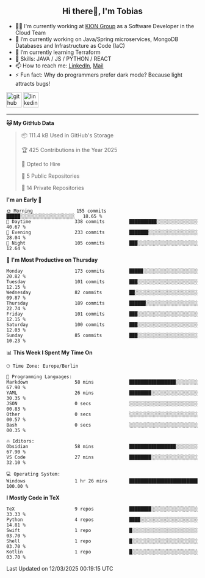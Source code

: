 <h2 align="center">Hi there👋, I'm Tobias</h2>

- 🧑‍💼 I'm currently working at [KION Group](https://www.kiongroup.com/) as a Software Developer in the Cloud Team
- 🔭 I’m currently working on Java/Spring microservices, MongoDB Databases and Infrastructure as Code (IaC)
- 🌱 I’m currently learning Terraform
- 💪 Skills: JAVA / JS / PYTHON / REACT
- 📫 How to reach me: [LinkedIn](https://www.linkedin.com/in/tgoetz), [Mail](mailto:mail@tobiasgoetz.com) 
- ⚡ Fun fact: Why do programmers prefer dark mode? Because light attracts bugs!

[<img src='https://cdn.jsdelivr.net/npm/simple-icons@3.0.1/icons/github.svg' alt='github' height='40'>](https://github.com/TobiasGoetz)  [<img src='https://cdn.jsdelivr.net/npm/simple-icons@3.0.1/icons/linkedin.svg' alt='linkedin' height='40'>](https://www.linkedin.com/in/tgoetz/)  

---

<!--START_SECTION:waka-->
**🐱 My GitHub Data** 

> 📦 111.4 kB Used in GitHub's Storage 
 > 
> 🏆 425 Contributions in the Year 2025
 > 
> 💼 Opted to Hire
 > 
> 📜 5 Public Repositories 
 > 
> 🔑 14 Private Repositories 
 > 
**I'm an Early 🐤** 

```text
🌞 Morning                155 commits         █████░░░░░░░░░░░░░░░░░░░░   18.65 % 
🌆 Daytime                338 commits         ██████████░░░░░░░░░░░░░░░   40.67 % 
🌃 Evening                233 commits         ███████░░░░░░░░░░░░░░░░░░   28.04 % 
🌙 Night                  105 commits         ███░░░░░░░░░░░░░░░░░░░░░░   12.64 % 
```
📅 **I'm Most Productive on Thursday** 

```text
Monday                   173 commits         █████░░░░░░░░░░░░░░░░░░░░   20.82 % 
Tuesday                  101 commits         ███░░░░░░░░░░░░░░░░░░░░░░   12.15 % 
Wednesday                82 commits          ██░░░░░░░░░░░░░░░░░░░░░░░   09.87 % 
Thursday                 189 commits         ██████░░░░░░░░░░░░░░░░░░░   22.74 % 
Friday                   101 commits         ███░░░░░░░░░░░░░░░░░░░░░░   12.15 % 
Saturday                 100 commits         ███░░░░░░░░░░░░░░░░░░░░░░   12.03 % 
Sunday                   85 commits          ███░░░░░░░░░░░░░░░░░░░░░░   10.23 % 
```


📊 **This Week I Spent My Time On** 

```text
🕑︎ Time Zone: Europe/Berlin

💬 Programming Languages: 
Markdown                 58 mins             █████████████████░░░░░░░░   67.90 % 
YAML                     26 mins             ████████░░░░░░░░░░░░░░░░░   30.35 % 
JSON                     0 secs              ░░░░░░░░░░░░░░░░░░░░░░░░░   00.83 % 
Other                    0 secs              ░░░░░░░░░░░░░░░░░░░░░░░░░   00.57 % 
Bash                     0 secs              ░░░░░░░░░░░░░░░░░░░░░░░░░   00.35 % 

🔥 Editors: 
Obsidian                 58 mins             █████████████████░░░░░░░░   67.90 % 
VS Code                  27 mins             ████████░░░░░░░░░░░░░░░░░   32.10 % 

💻 Operating System: 
Windows                  1 hr 26 mins        █████████████████████████   100.00 % 
```

**I Mostly Code in TeX** 

```text
TeX                      9 repos             ████████░░░░░░░░░░░░░░░░░   33.33 % 
Python                   4 repos             ████░░░░░░░░░░░░░░░░░░░░░   14.81 % 
Swift                    1 repo              █░░░░░░░░░░░░░░░░░░░░░░░░   03.70 % 
Shell                    1 repo              █░░░░░░░░░░░░░░░░░░░░░░░░   03.70 % 
Kotlin                   1 repo              █░░░░░░░░░░░░░░░░░░░░░░░░   03.70 % 
```




 Last Updated on 12/03/2025 00:19:15 UTC
<!--END_SECTION:waka-->
